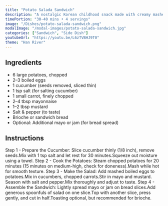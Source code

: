 ```yaml
---
title: "Potato Salada Sandwich"
description: "A nostalgic Korean childhood snack made with creamy mashed potatoes, crunchy vegetables, and soft bread—perfect for breakfast or a light lunch. Inspired by convenience store bites and homemade comfort from mom's kitchen."
timePortion: "30-40 mins • 4 servings"
image: "/Dishes/potato-salada-sandwich.png"
modalImage: "/modal-images/potato-salada-sandwich.jpg"
categories: ["Sandwich", "Side Dish"]
youtubeUrl: "https://youtu.be/L6zTVBHJ9T0"
theme: "Han River"
---
```


## Ingredients
- 6 large potatoes, chopped
- 2–3 boiled eggs
- 1 cucumber (seeds removed, sliced thin)
- 1 tsp salt (for salting cucumber)
- 1 small carrot, finely chopped
- 2–4 tbsp mayonnaise
- 1–2 tbsp mustard
- Salt & pepper (to taste)
- Brioche or sandwich bread
- Optional: Additional mayo or jam (for bread spread)

## Instructions
Step 1 - Prepare the Cucumber: Slice cucumber thinly (1/8 inch), remove seeds.Mix with 1 tsp salt and let rest for 30 minutes.Squeeze out moisture using a towel.
Step 2 - Cook the Potatoes: Steam chopped potatoes for 20 minutes (15 minutes on medium-high, check for doneness).Mash while hot for smooth texture.
Step 3 - Make the Salad: Add mashed boiled eggs to potatoes.Mix in cucumbers, chopped carrots.Stir in mayo and mustard. Season with salt and pepper.Mix thoroughly and adjust to taste.
Step 4 - Assemble the Sandwich: Lightly spread mayo or jam on bread slices.Add generous spoonfuls of salad on one slice.Top with another slice, press gently, and cut in half.Toasting optional, but recommended for brioche.